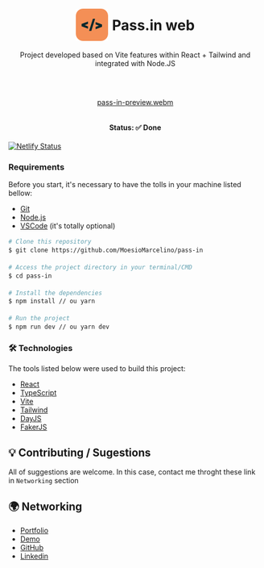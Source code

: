 <div style="display: flex; align-items: center; justify-content: center; gap:8px">

<img src="./public/favicon.svg" alt="Pass.in icon"  />
<h1 align="center" style="margin-top: 20px">Pass.in web</h1>
</div>
<div style="display: flex; flex-direction: column; align-items: center; gap: 32px">
<p align="center">Project developed based on Vite features within React + Tailwind and integrated with Node.JS</p>

[pass-in-preview.webm](https://github.com/MoesioMarcelino/pass-in/assets/37598129/d4e3b9a9-d6e1-4ed2-b341-6fe2c1e53c58)

</div>

<h4 align="center"> 
	Status: ✅️ Done
</h4>

[![Netlify Status](https://api.netlify.com/api/v1/badges/88329e22-a748-4ae5-b9c4-7e0de13f6d77/deploy-status)](https://app.netlify.com/sites/astonishing-lamington-649bc8/deploys)

### Requirements

Before you start, it's necessary to have the tolls in your machine listed bellow:

- [Git](https://git-scm.com)
- [Node.js](https://nodejs.org/en/)
- [VSCode](https://code.visualstudio.com/) (it's totally optional)

```bash
# Clone this repository
$ git clone https://github.com/MoesioMarcelino/pass-in

# Access the project directory in your terminal/CMD
$ cd pass-in

# Install the dependencies
$ npm install // ou yarn

# Run the project
$ npm run dev // ou yarn dev
```

### 🛠 Technologies

The tools listed below were used to build this project:

- [React](https://pt-br.reactjs.org/)
- [TypeScript](https://www.typescriptlang.org/)
- [Vite](https://vitejs.dev/)
- [Tailwind](https://tailwindcss.com/)
- [DayJS](https://day.js.org/)
- [FakerJS](https://fakerjs.dev/)

## 💡️ Contributing / Sugestions

All of suggestions are welcome. In this case, contact me throght these link in `Networking` section

## 🌍️ Networking

- [Portfolio](https://moesiomarcelino.com)
- [Demo](https://pass-in.moesiomarcelino.com/)
- [GitHub](https://github.com/MoesioMarcelino)
- [Linkedin](https://www.linkedin.com/in/moesiomarcelino/)

